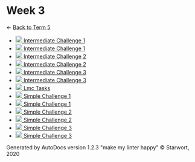 <style>img{height:18px;margin-bottom:-3px}</style>

# Week 3

← [Back to Term 5](..)

- [![GIF file](https://img.icons8.com/windows/512/4a90e2/image-document.png) Intermediate Challenge 1](intermediate_challenge_1.gif)
- [![LMC file](https://starwort.github.io/computer-science/icon-lmc.png) Intermediate Challenge 1](intermediate_challenge_1.lmc)
- [![GIF file](https://img.icons8.com/windows/512/4a90e2/image-document.png) Intermediate Challenge 2](intermediate_challenge_2.gif)
- [![LMC file](https://starwort.github.io/computer-science/icon-lmc.png) Intermediate Challenge 2](intermediate_challenge_2.lmc)
- [![GIF file](https://img.icons8.com/windows/512/4a90e2/image-document.png) Intermediate Challenge 3](intermediate_challenge_3.gif)
- [![LMC file](https://starwort.github.io/computer-science/icon-lmc.png) Intermediate Challenge 3](intermediate_challenge_3.lmc)
- [![MD file](https://img.icons8.com/windows/512/4a90e2/regular-document.png) Lmc Tasks](lmc_tasks.html)
- [![GIF file](https://img.icons8.com/windows/512/4a90e2/image-document.png) Simple Challenge 1](simple_challenge_1.gif)
- [![LMC file](https://starwort.github.io/computer-science/icon-lmc.png) Simple Challenge 1](simple_challenge_1.lmc)
- [![GIF file](https://img.icons8.com/windows/512/4a90e2/image-document.png) Simple Challenge 2](simple_challenge_2.gif)
- [![LMC file](https://starwort.github.io/computer-science/icon-lmc.png) Simple Challenge 2](simple_challenge_2.lmc)
- [![GIF file](https://img.icons8.com/windows/512/4a90e2/image-document.png) Simple Challenge 3](simple_challenge_3.gif)
- [![LMC file](https://starwort.github.io/computer-science/icon-lmc.png) Simple Challenge 3](simple_challenge_3.lmc)

Generated by AutoDocs version 1.2.3 "make my linter happy" © Starwort, 2020
